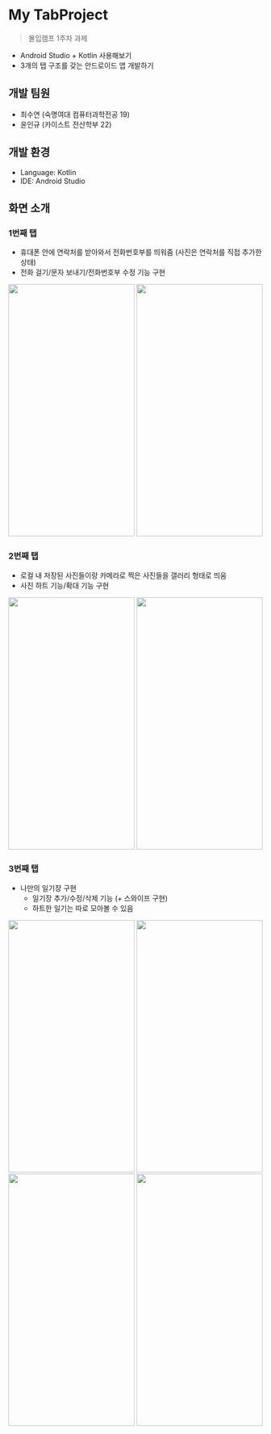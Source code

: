# My TabProject 
  > 몰입캠프 1주차 과제
  - Android Studio + Kotlin 사용해보기
  - 3개의 탭 구조를 갖는 안드로이드 앱 개발하기

## 개발 팀원
- 최수연 (숙명여대 컴퓨터과학전공 19)
- 윤인규 (카이스트 전산학부 22)

## 개발 환경
- Language: Kotlin
- IDE: Android Studio

## 화면 소개

###  1번째 탭
- 휴대폰 안에 연락처를 받아와서 전화번호부를 띄워줌 (사진은 연락처를 직접 추가한 상태)
- 전화 걸기/문자 보내기/전화번호부 수정 기능 구현
<p align="center">
<image src="https://github.com/madcamp4/TabProject/assets/86272865/80d8d3c5-9384-4b9e-ad72-94e8be720b2e" width="250" height="500"/> 
<image src="https://github.com/madcamp4/week1/assets/86272865/23eec32c-64d9-4d56-a6ca-1aff1c6bfc29" width="250" height="500"/> 
</p>

 ### 2번째 탭
  - 로컬 내 저장된 사진들이랑 카메라로 찍은 사진들을 갤러리 형태로 띄움
  - 사진 하트 기능/확대 기능 구현
<p align="center">
 <image src="https://github.com/madcamp4/week1/assets/86272865/70902d40-59fd-48e0-aa27-50908d3080fb" width="250" height="500"/>
 <image src="https://github.com/madcamp4/week1/assets/86272865/de25bd4e-7d4e-48aa-b461-cbd69bdd7a8d" width="250" height="500"/>
</p>
  
 ### 3번째 탭
  - 나만의 일기장 구현
    - 일기장 추가/수정/삭제 기능 (+ 스와이프 구현)
    - 하트한 일기는 따로 모아볼 수 있음

<p align="center">
<image src="https://github.com/madcamp4/week1/assets/86272865/d7223962-8ca9-42df-9569-d0e727f5a5b4" width="250" height="500" / >
<image src="https://github.com/madcamp4/week1/assets/86272865/dd75e90f-365b-436c-a0da-2cc1f1ebff2b" width="250" height="500" / >
<image src="https://github.com/madcamp4/week1/assets/86272865/447337bc-dd09-4168-90c8-ae52dca94634" width="250" height="500" / >
<image src="https://github.com/madcamp4/week1/assets/86272865/c9c38f28-7c9e-411e-aca5-2087d8cfa724" width="250" height="500" / >
</p>

